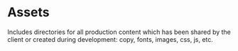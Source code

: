 # Assets 

Includes directories for all production content which has been shared by the client or created during development: copy, fonts, images, css, js, etc.
